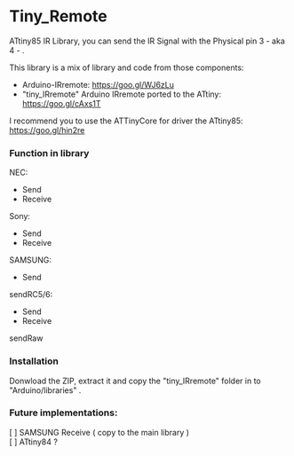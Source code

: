 # Tiny_Remote  
ATtiny85 IR Library, you can send the IR Signal with the Physical pin 3 - aka 4 - .   
   
This library is a mix of library and code from those components:
  - Arduino-IRremote: https://goo.gl/WJ6zLu
  - "tiny_IRremote" Arduino IRremote ported to the ATtiny: https://goo.gl/cAxs1T

I recommend you to use the ATTinyCore for driver the ATtiny85: https://goo.gl/hin2re  

### Function in library
NEC:  
  - Send
  - Receive
  
Sony:
  - Send
  - Receive
  
SAMSUNG:
  - Send
  
sendRC5/6:
  - Send
  - Receive
  
sendRaw

### Installation
Donwload the ZIP, extract it and copy the "tiny_IRremote" folder in to "Arduino/libraries" .  


### Future implementations:  
[ ] SAMSUNG Receive ( copy to the main library )  
[ ] ATtiny84 ?

